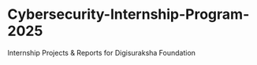 # Cybersecurity-Internship-Program-2025
Internship Projects &amp; Reports for Digisuraksha Foundation
